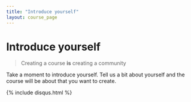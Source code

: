 ```yaml
---
title: "Introduce yourself"
layout: course_page
---
```


# Introduce yourself

> Creating a course **is** creating a community

Take a moment to introduce yourself. Tell us a bit about yourself and the course will be about that you want to create.


{% include disqus.html %}

